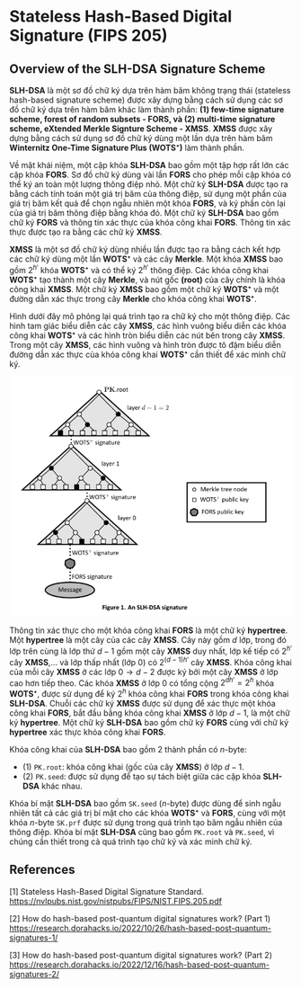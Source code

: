 # Stateless Hash-Based Digital Signature (FIPS 205)

## Overview of the SLH-DSA Signature Scheme

**SLH-DSA** là một sơ đồ chữ ký dựa trên hàm băm không trạng thái (stateless hash-based signature scheme) được xây dựng bằng cách sử dụng các sơ đồ chữ ký dựa trên hàm băm khác làm thành phần: **(1) few-time signature scheme, forest of random subsets - FORS, và (2) multi-time signature scheme, eXtended Merkle Signture Scheme - XMSS**. **XMSS** được xây dựng bằng cách sử dụng sơ đồ chữ ký dùng một lần dựa trên hàm băm **Winternitz One-Time Signature Plus (WOTS⁺)** làm thành phần.

Về mặt khái niệm, một cặp khóa **SLH-DSA** bao gồm một tập hợp rất lớn các cặp khóa **FORS**. Sơ đồ chữ ký dùng vài lần **FORS** cho phép mỗi cặp khóa có thể ký an toàn một lượng thông điệp nhỏ. Một chữ ký **SLH-DSA** được tạo ra bằng cách tính toán một giá trị băm của thông điệp, sử dụng một phần của giá trị băm kết quả để chọn ngẫu nhiên một khóa **FORS**, và ký phần còn lại của giá trị băm thông điệp bằng khóa đó. Một chữ ký **SLH-DSA** bao gồm chữ ký **FORS** và thông tin xác thực của khóa công khai **FORS**. Thông tin xác thực được tạo ra bằng các chữ ký **XMSS**.

**XMSS** là một sơ đồ chữ ký dùng nhiều lần được tạo ra bằng cách kết hợp các chữ ký dùng một lần **WOTS⁺** và các cây **Merkle**. Một khóa **XMSS** bao gồm $2^{h'}$ khóa **WOTS⁺** và có thể ký $2^{h'}$ thông điệp. Các khóa công khai **WOTS⁺** tạo thành một cây **Merkle**, và nút gốc **(root)** của cây chính là khóa công khai **XMSS**. Một chữ ký **XMSS** bao gồm một chữ ký **WOTS⁺** và một đường dẫn xác thực trong cây **Merkle** cho khóa công khai **WOTS⁺**.

Hình dưới đây mô phỏng lại quá trình tạo ra chữ ký cho một thông điệp. Các hình tam giác biểu diễn các cây **XMSS**, các hình vuông biểu diễn các khóa công khai **WOTS⁺** và các hình tròn biểu diễn các nút bên trong cây **XMSS**. Trong một cây **XMSS**, các hình vuông và hình tròn được tô đậm biểu diễn đường dẫn xác thực của khóa công khai **WOTS⁺** cần thiết để xác minh chữ ký.

![alt text](/images/1.png)

Thông tin xác thực cho một khóa công khai **FORS** là một chữ ký **hypertree**. Một **hypertree** là một cây của các cây **XMSS**. Cây này gồm $d$ lớp, trong đó lớp trên cùng là lớp thứ $d-1$ gồm một cây **XMSS** duy nhất, lớp kế tiếp có $2^{h'}$ cây **XMSS**,... và lớp thấp nhất (lớp $0$) có $2^{(d-1)h'}$ cây **XMSS**. Khóa công khai của mỗi cây **XMSS** ở các lớp $0 \rightarrow d-2$ được ký bởi một cây **XMSS** ở lớp cao hơn tiếp theo. Các khóa **XMSS** ở lớp $0$ có tổng cộng $2^{dh'} = 2^h$ khóa **WOTS⁺**, được sử dụng để ký $2^h$ khóa công khai **FORS** trong khóa công khai **SLH-DSA**. Chuỗi các chữ ký **XMSS** được sử dụng để xác thực một khóa công khai **FORS**, bắt đầu bằng khóa công khai **XMSS** ở lớp $d-1$, là một chữ ký **hypertree**. Một chữ ký **SLH-DSA** bao gồm chữ ký **FORS** cùng với chữ ký **hypertree** xác thực khóa công khai **FORS**.

Khóa công khai của **SLH-DSA** bao gồm $2$ thành phần có $n$-byte:
- (1) `PK.root`: khóa công khai (gốc của cây **XMSS**) ở lớp $d-1$.
- (2) `PK.seed`: được sử dụng để tạo sự tách biệt giữa các cặp khóa **SLH-DSA** khác nhau.

Khóa bí mật **SLH-DSA** bao gồm `SK.seed` ($n$-byte) được dùng để sinh ngẫu nhiên tất cả các giá trị bí mật cho các khóa **WOTS⁺** và **FORS**, cùng với một khóa $n$-byte `SK.prf` được sử dụng trong quá trình tạo băm ngẫu nhiên của thông điệp. Khóa bí mật **SLH-DSA** cũng bao gồm `PK.root` và `PK.seed`, vì chúng cần thiết trong cả quá trình tạo chữ ký và xác minh chữ ký.


## References
[1] Stateless Hash-Based Digital Signature Standard. https://nvlpubs.nist.gov/nistpubs/FIPS/NIST.FIPS.205.pdf

[2] How do hash-based post-quantum digital signatures work? (Part 1) https://research.dorahacks.io/2022/10/26/hash-based-post-quantum-signatures-1/

[3] How do hash-based post-quantum digital signatures work? (Part 2) https://research.dorahacks.io/2022/12/16/hash-based-post-quantum-signatures-2/